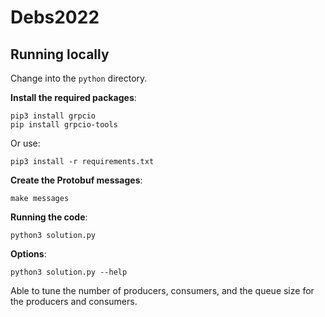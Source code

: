 # Debs2022

## Running locally
Change into the `python` directory.

**Install the required packages**:

```shell
pip3 install grpcio
pip install grpcio-tools
```

Or use:
```shell
pip3 install -r requirements.txt
```

**Create the Protobuf messages**:
```shell
make messages
```
**Running the code**:
```shell
python3 solution.py
```

**Options**:
```shell
python3 solution.py --help
```
Able to tune the number of producers, consumers, and the queue size for the producers and consumers.
